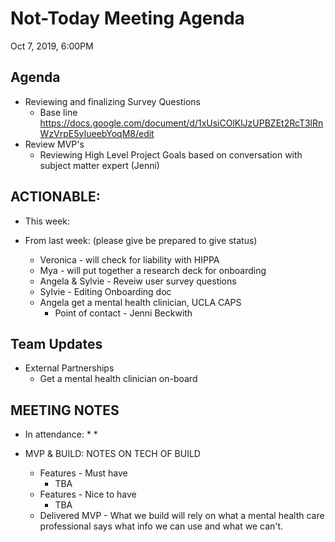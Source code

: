 
# Not-Today Meeting Agenda
Oct 7, 2019, 6:00PM

## Agenda
  * Reviewing and finalizing Survey Questions 
    * Base line https://docs.google.com/document/d/1xUsiCOlKlJzUPBZEt2RcT3lRnWzVrpE5yIueebYoqM8/edit
  * Review MVP's
    * Reviewing High Level Project Goals based on conversation with subject matter expert (Jenni)

## ACTIONABLE: 
* This week:

* From last week: (please give be prepared to give status) 
    * Veronica - will check for liability with HIPPA
    * Mya - will put together a research deck for onboarding
    * Angela & Sylvie - Reveiw user survey questions
    * Sylvie - Editing Onboarding doc
    * Angela get a mental health clinician, UCLA CAPS
      * Point of contact - Jenni Beckwith

## Team Updates
  * External Partnerships
    * Get a mental health clinician on-board
      
  
## MEETING NOTES
* In attendance:
  * 
    * 

* MVP & BUILD: NOTES ON TECH OF BUILD
  * Features - Must have 
    * TBA
  * Features - Nice to have 
    * TBA
  * Delivered MVP - What we build will rely on what a mental health care professional says what info we can use and what we can't.
  

